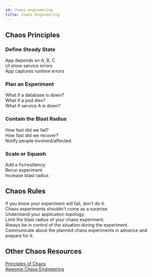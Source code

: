 ```yaml
---
id: chaos-engineering
title: Chaos Engineering
---
```


## Chaos Principles

### Define Steady State

App depends on A, B, C  
UI show service errors  
App captures runtime errors  

### Plan an Experiment

What if a database is down?  
What if a pod dies?  
What if service A is down?  

### Contain the Blast Radius

How fast did we fail?  
How fast did we recover?  
Notify people involved/affected.  

### Scale or Squash

Add a fix/resiliency  
Rerun experiment  
Increase blast radius  

## Chaos Rules

If you know your experiment will fail, don't do it.  
Chaos experiments shouldn't come as a surprise.  
Understand your application topology.  
Limit the blast radius of your chaos experiment.  
Always be in control of the situation during the experiment.  
Communicate about the planned chaos experiments in advance and prepare for it.  

## Other Chaos Resources

[Principles of Chaos](https://principlesofchaos.org/)  
[Aweome Chaos Engineering](https://github.com/dastergon/awesome-chaos-engineering)  
